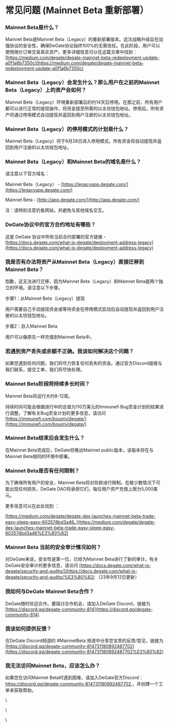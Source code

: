 # 常见问题 (Mainnet Beta 重新部署）

### **Mainnet Beta是什么？**

Mainnet Beta是Mainnet Beta（Legacy）的重新部署版本。这次战略升级旨在加强协议的安全性，确保DeGate协议始终100%的无需信任。在此阶段，用户可以使用限价订单交易真实资产。更多详细信息可以在这篇文章中找到：[https://medium.com/degate/degate-mainnet-beta-redeployment-update-a0f1a6b7350c](https://medium.com/degate/degate-mainnet-beta-redeployment-update-a0f1a6b7350c)

### **Mainnet Beta（Legacy）会发生什么？那么用户在之前的Mainnet Beta（Legacy）上的资产会如何？**

Mainnet Beta（Legacy）环境重新部署后的约14天后停用。在那之前，所有用户都可以进行正常的提现操作，将资金提至所需的以太坊钱包地址。停用后，所有资产将通过停用模式自动提现并返回到用户注册的以太坊钱包地址。

### **Mainnet Beta（Legacy）的停用模式的计划是什么？**

Mainnet Beta（Legacy）将于9月28日进入停用模式。所有资金将自动提现并返回到用户注册的以太坊钱包地址。

### **Mainnet Beta（Legacy）和Mainnet Beta的域名是什么？**

请注意以下官方域名：

Mainnet Beta（Legacy） - [https://legacyapp.degate.com/](https://legacyapp.degate.com/)

Mainnet Beta - [http://app.degate.com/](http://app.degate.com/)

注：请特别注意钓鱼网站，并避免与其他域名交互。

### **DeGate协议中的官方合约地址有哪些？**

这是 DeGate 协议中所有当前合约部署的官方链接 - [https://docs.degate.com/what-is-degate/deployment-address-legacy](https://docs.degate.com/what-is-degate/deployment-address-legacy)

### **我是否有办法将资产从Mainnet Beta（Legacy）直接迁移到Mainnet Beta？**

抱歉，这无法进行迁移，因为Mainnet Beta（Legacy）和Mainnet Beta是两个独立的环境。请注意以下步骤。

步骤1：从Mainnet Beta（Legacy）提现

用户需要自己手动提现资金或等待资金在停用模式启动后自动提现并返回到用户注册的以太坊钱包地址。

步骤2：存入Mainnet Beta

用户可以像原先一样充值到Mainnet Beta中。

### **若遇到资产丢失或余额不正确。我该如何解决这个问题？**

如果您遇到任何问题，我们将尽力恢复任何丢失的资金。通过官方Discord链接与我们联系，提交工单，我们将尽快处理。

### **Mainnet Beta阶段将持续多长时间？**

Mainnet Beta将运行大约8-12周。

持续时间可能会根据进行中的总值为110万美元的Immunefi Bug赏金计划的结果进行调整。了解有关Bug赏金计划的更多信息，请访问 [https://immunefi.com/bounty/degate/](https://immunefi.com/bounty/degate/)

### **Mainnet Beta结束后会发生什么？**

在Mainnet Beta完成后，DeGate将推出Mainnet public版本，该版本将在与Mainnet Beta相同的环境中部署。

### **Mainnet Beta是否有任何限制？**

为了确保所有用户的安全，Mainnet Beta将对存款进行限制。在极少数情况下可能出现任何损失，DeGate DAO将承担它们，每位用户资产充值上限为5,000美元。

更多信息可以在此处找到 ：

[https://medium.com/degate/degate-dex-launches-mainnet-beta-trade-easy-sleep-easy-603574bd3a46。](https://medium.com/degate/degate-dex-launches-mainnet-beta-trade-easy-sleep-easy-603574bd3a46%E3%80%82)

### **Mainnet Beta 当前的安全审计情况如何？**

对DeGate来说，安全性是第一位，已经为Mainnet Beta进行了新的审计。有关DeGate安全审计的更多信息，请访问 [https://docs.degate.com/what-is-degate/security-and-audits/](https://docs.degate.com/what-is-degate/security-and-audits/%E3%80%82) （23年9月12日更新）

### **我如何与DeGate Mainnet Beta合作？**

DeGate随时欢迎合作。要探讨合作机会，请加入DeGate Discord，链接为 [https://discord.gg/degate-community-814](https://discord.gg/degate-community-814)

### **我该如何提供反馈？**

在DeGate Discord频道的 #MainnetBeta 频道中分享您宝贵的反馈/意见，链接为 [https://discord.gg/degate-community-814731180892487702](https://discord.gg/degate-community-814731180892487702%E3%80%82)

### **我无法访问Mainnet Beta，应该怎么办？**

如果您在访问Mainnet Beta时遇到困难，请加入DeGate官方Discord：[https://discord.gg/degate-community-814731180892487702 ](https://discord.gg/degate-community-814731180892487702)，并创建一个工单来获取帮助。

\\

\\

\\
